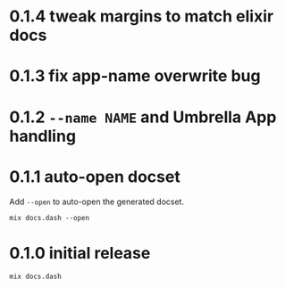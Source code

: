 # 0.1.4 tweak margins to match elixir docs

# 0.1.3 fix app-name overwrite bug

# 0.1.2 `--name NAME` and Umbrella App handling

# 0.1.1 auto-open docset

Add `--open` to auto-open the generated docset.

`mix docs.dash --open`

# 0.1.0 initial release

`mix docs.dash`
